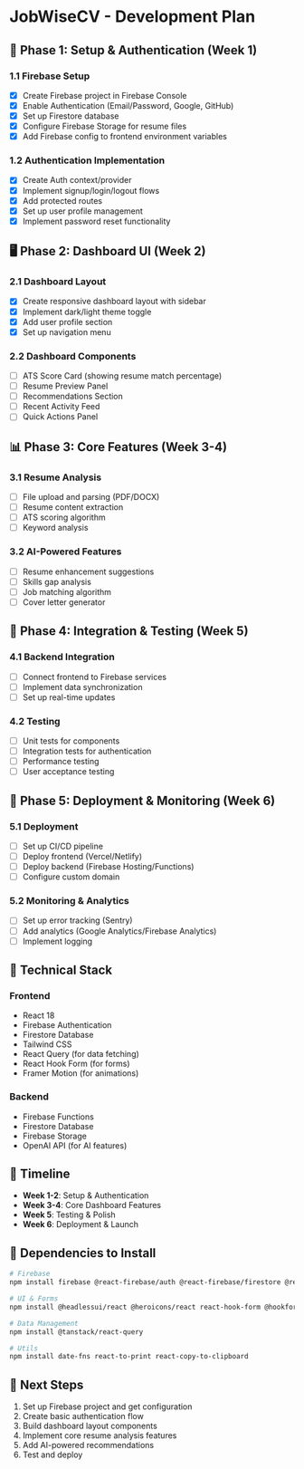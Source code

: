 # JobWiseCV - Development Plan

## 🎯 Phase 1: Setup & Authentication (Week 1)

### 1.1 Firebase Setup
- [x] Create Firebase project in Firebase Console
- [x] Enable Authentication (Email/Password, Google, GitHub)
- [x] Set up Firestore database
- [x] Configure Firebase Storage for resume files
- [x] Add Firebase config to frontend environment variables

### 1.2 Authentication Implementation
- [x] Create Auth context/provider
- [x] Implement signup/login/logout flows
- [x] Add protected routes
- [x] Set up user profile management
- [x] Implement password reset functionality

## 🖥️ Phase 2: Dashboard UI (Week 2)

### 2.1 Dashboard Layout
- [x] Create responsive dashboard layout with sidebar
- [x] Implement dark/light theme toggle
- [x] Add user profile section
- [x] Set up navigation menu

### 2.2 Dashboard Components
- [ ] ATS Score Card (showing resume match percentage)
- [ ] Resume Preview Panel
- [ ] Recommendations Section
- [ ] Recent Activity Feed
- [ ] Quick Actions Panel

## 📊 Phase 3: Core Features (Week 3-4)

### 3.1 Resume Analysis
- [ ] File upload and parsing (PDF/DOCX)
- [ ] Resume content extraction
- [ ] ATS scoring algorithm
- [ ] Keyword analysis

### 3.2 AI-Powered Features
- [ ] Resume enhancement suggestions
- [ ] Skills gap analysis
- [ ] Job matching algorithm
- [ ] Cover letter generator

## 🔄 Phase 4: Integration & Testing (Week 5)

### 4.1 Backend Integration
- [ ] Connect frontend to Firebase services
- [ ] Implement data synchronization
- [ ] Set up real-time updates

### 4.2 Testing
- [ ] Unit tests for components
- [ ] Integration tests for authentication
- [ ] Performance testing
- [ ] User acceptance testing

## 🚀 Phase 5: Deployment & Monitoring (Week 6)

### 5.1 Deployment
- [ ] Set up CI/CD pipeline
- [ ] Deploy frontend (Vercel/Netlify)
- [ ] Deploy backend (Firebase Hosting/Functions)
- [ ] Configure custom domain

### 5.2 Monitoring & Analytics
- [ ] Set up error tracking (Sentry)
- [ ] Add analytics (Google Analytics/Firebase Analytics)
- [ ] Implement logging

## 🔧 Technical Stack

### Frontend
- React 18
- Firebase Authentication
- Firestore Database
- Tailwind CSS
- React Query (for data fetching)
- React Hook Form (for forms)
- Framer Motion (for animations)

### Backend
- Firebase Functions
- Firestore Database
- Firebase Storage
- OpenAI API (for AI features)

## 📅 Timeline
- **Week 1-2**: Setup & Authentication
- **Week 3-4**: Core Dashboard Features
- **Week 5**: Testing & Polish
- **Week 6**: Deployment & Launch

## 🔗 Dependencies to Install
```bash
# Firebase
npm install firebase @react-firebase/auth @react-firebase/firestore @react-firebase/storage

# UI & Forms
npm install @headlessui/react @heroicons/react react-hook-form @hookform/resolvers yup

# Data Management
npm install @tanstack/react-query

# Utils
npm install date-fns react-to-print react-copy-to-clipboard
```

## 📝 Next Steps
1. Set up Firebase project and get configuration
2. Create basic authentication flow
3. Build dashboard layout components
4. Implement core resume analysis features
5. Add AI-powered recommendations
6. Test and deploy